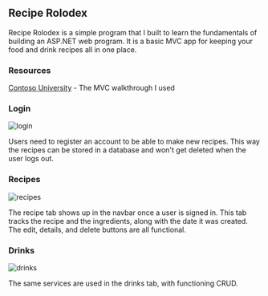 ## Recipe Rolodex
Recipe Rolodex is a simple program that I built to learn the fundamentals of building an ASP.NET web program. It is a basic MVC app for keeping your food and drink recipes all in one place. 

### Resources
[Contoso University](https://docs.microsoft.com/en-us/aspnet/mvc/overview/getting-started/getting-started-with-ef-using-mvc/creating-an-entity-framework-data-model-for-an-asp-net-mvc-application) - The MVC walkthrough I used

### Login
![login](https://user-images.githubusercontent.com/26487303/26959016-e1ef4bf8-4c9b-11e7-8fb1-dcb164646bb2.jpg)

Users need to register an account to be able to make new recipes. This way the recipes can be stored in a database and won't get deleted when the user logs out. 

### Recipes
![recipes](https://user-images.githubusercontent.com/26487303/26959047-1f267a00-4c9c-11e7-8f8e-f236297aa8e8.jpg)

The recipe tab shows up in the navbar once a user is signed in. This tab tracks the recipe and the ingredients, along with the date it was created. The edit, details, and delete buttons are all functional.

### Drinks
![drinks](https://user-images.githubusercontent.com/26487303/26959089-4e195a76-4c9c-11e7-97c9-39a93b545b53.jpg)

The same services are used in the drinks tab, with functioning CRUD. 
